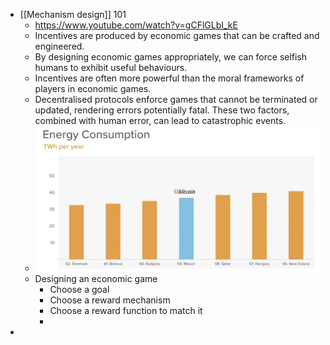 - [[Mechanism design]] 101
	- https://www.youtube.com/watch?v=gCFlGLbI_kE
	- Incentives are produced by economic games that can be crafted and engineered.
	- By designing economic games appropriately, we can force selfish humans to exhibit useful behaviours.
	- Incentives are often more powerful than the moral frameworks of players in economic games.
	- Decentralised protocols enforce games that cannot be terminated or updated, rendering errors potentially fatal. These two factors, combined with human error, can lead to catastrophic events.
	- ![image.png](../assets/image_1665941921394_0.png)
	- Designing an economic game
		- Choose a goal
		- Choose a reward mechanism
		- Choose a reward function to match it
		-
-
